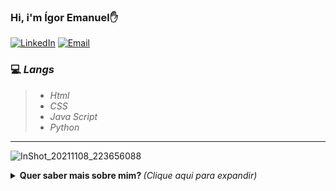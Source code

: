 ### Hi, i'm Ígor Emanuel✋



[![LinkedIn](https://img.shields.io/badge/LinkedIn-0077B5?style=for-the-badge&logo=linkedin&logoColor=white)](https://www.linkedin.com/in/igor-centofante/)
[![Email](https://img.shields.io/badge/Gmail-D14836?style=for-the-badge&logo=gmail&logoColor=white)](mailto:igorecentofante@gmail.com)


<h3>💻 <em>Langs</em></h3>
<blockquote>
  <ul>
    <li><em>Html</em></li>
    <li><em>CSS</em></li>
    <li><em>Java Script</em></li>
    <li><em>Python</em></li>
  </ul>
</blockquote>

---
![InShot_20211108_223656088](https://camo.githubusercontent.com/5dc6ee33381917e41fc9c4951799268998f11a9b864399bf79a0842e4f9b194d/68747470733a2f2f692e696d6775722e636f6d2f315a76566b44632e676966)



<details>
  <summary> <b> Quer saber mais sobre mim? </b> <i>(Clique aqui para expandir)</i> </summary>
  <br>

![Ígor Emanuel stats](https://github-readme-stats.vercel.app/api?username=IgorCentofante&show_icons=true&theme=radical)


